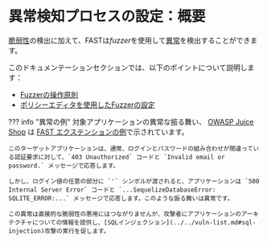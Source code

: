 [doc-fuzzer-internals]:         fuzzer-internals.md
[doc-fuzzer-configuration]:     fuzzer-configuration.md              

[gl-vuln]:                      ../../terms-glossary.md#vulnerability
[gl-anomaly]:                   ../../terms-glossary.md#anomaly

# 異常検知プロセスの設定：概要

[脆弱性][gl-vuln]の検出に加えて、FASTは*fuzzer*を使用して[異常][gl-anomaly]を検出することができます。

このドキュメンテーションセクションでは、以下のポイントについて説明します：

* [Fuzzerの操作原則][doc-fuzzer-internals]
* [ポリシーエディタを使用したFuzzerの設定][doc-fuzzer-configuration]

??? info "異常の例"
    対象アプリケーションの異常な振る舞い、 [OWASP Juice Shop](https://www.owasp.org/www-project-juice-shop/) は [FAST エクステンションの例](../../dsl/extensions-examples/mod-extension.md)で示されています。

    このターゲットアプリケーションは、通常、ログインとパスワードの組み合わせが間違っている認証要求に対して、`403 Unauthorized` コードと `Invalid email or password.` メッセージで応答します。

    しかし、ログイン値の任意の部分に `'` シンボルが渡されると、アプリケーションは `500 Internal Server Error` コードと `...SequelizeDatabaseError: SQLITE_ERROR:...` メッセージで応答します。このような振る舞いは異常です。

    この異常は直接的な脆弱性の悪用にはつながりませんが、攻撃者にアプリケーションのアーキテクチャについての情報を提供し、[SQLインジェクション](../../vuln-list.md#sql-injection)攻撃の実行を促します。